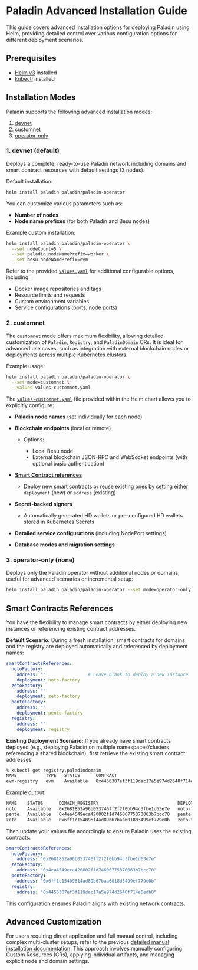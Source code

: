 # Paladin Advanced Installation Guide

This guide covers advanced installation options for deploying Paladin using Helm, providing detailed control over various configuration options for different deployment scenarios.

## Prerequisites

* [Helm v3](https://helm.sh/docs/intro/install/) installed
* [kubectl](https://kubernetes.io/docs/tasks/tools/) installed

## Installation Modes

Paladin supports the following advanced installation modes:
1. [devnet](#1-devnet-default)
2. [customnet](#2-customnet)
3. [operator-only](#3-operator-only-none)

### 1. **devnet (default)**

Deploys a complete, ready-to-use Paladin network including domains and smart contract resources with default settings (3 nodes).

Default installation:

```bash
helm install paladin paladin/paladin-operator
```

You can customize various parameters such as:

* **Number of nodes**
* **Node name prefixes** (for both Paladin and Besu nodes)

Example custom installation:

```bash
helm install paladin paladin/paladin-operator \
  --set nodeCount=5 \
  --set paladin.nodeNamePrefix=worker \
  --set besu.nodeNamePrefix=evm
```

Refer to the provided [`values.yaml`](https://github.com/LF-Decentralized-Trust-labs/paladin/blob/main/operator/charts/paladin-operator/values.yaml) for additional configurable options, including:

* Docker image repositories and tags
* Resource limits and requests
* Custom environment variables
* Service configurations (ports, node ports)

### 2. **customnet**

The `customnet` mode offers maximum flexibility, allowing detailed customization of `Paladin`, `Registry`, and `PaladinDomain` CRs. It is ideal for advanced use cases, such as integration with external blockchain nodes or deployments across multiple Kubernetes clusters.

Example usage:

```bash
helm install paladin paladin/paladin-operator \
  --set mode=customnet \
  --values values-customnet.yaml
```

The [`values-customnet.yaml`](https://github.com/LF-Decentralized-Trust-labs/paladin/blob/main/operator/charts/paladin-operator/values-customnet.yaml) file provided within the Helm chart allows you to explicitly configure:

* **Paladin node names** (set individually for each node)
* **Blockchain endpoints** (local or remote)

  * Options:

    * Local Besu node
    * External blockchain JSON-RPC and WebSocket endpoints (with optional basic authentication)
* [**Smart Contract references**](#smart-contracts-references)

  * Deploy new smart contracts or reuse existing ones by setting either `deployment` (new) or `address` (existing)
* **Secret-backed signers**

  * Automatically generated HD wallets or pre-configured HD wallets stored in Kubernetes Secrets
* **Detailed service configurations** (including NodePort settings)
* **Database modes and migration settings**

### 3. **operator-only (none)**

Deploys only the Paladin operator without additional nodes or domains, useful for advanced scenarios or incremental setup:

```bash
helm install paladin paladin/paladin-operator --set mode=operator-only
```

## Smart Contracts References

You have the flexibility to manage smart contracts by either deploying new instances or referencing existing contract addresses.

**Default Scenario:**
During a fresh installation, smart contracts for domains and the registry are deployed automatically and referenced by deployment names:
```yaml
smartContractsReferences:
  notoFactory:
    address: ""                # Leave blank to deploy a new instance
    deployment: noto-factory
  zetoFactory:
    address: ""
    deployment: zeto-factory
  penteFactory:
    address: ""
    deployment: pente-factory
  registry:
    address: ""
    deployment: registry
```

**Existing Deployment Scenario:**
If you already have smart contracts deployed (e.g., deploying Paladin on multiple namespaces/clusters referencing a shared blockchain), first retrieve the existing smart contract addresses:

```bash
% kubectl get registry,paladindomain
NAME           TYPE   STATUS      CONTRACT
evm-registry   evm    Available   0x4456307ef3f119dac17a5e974d2640f714e6edb0
```

Example output:
```bash
NAME    STATUS      DOMAIN_REGISTRY                              DEPLOYMENT      LIBRARY
noto    Available   0x2681852a96b053746ff2f2f0bb94c3fbe1d63e7e   noto-factory    /app/domains/libnoto.so
pente   Available   0x4ea4549eca420802f1d74606775370063b7bcc70   pente-factory   /app/domains/pente.jar
zeto    Available   0x6ff1c15409614ad89b67baa6018d3499ef779e0b   zeto-factory    /app/domains/libzeto.so
```

Then update your values file accordingly to ensure Paladin uses the existing contracts:
```yaml
smartContractsReferences:
  notoFactory:
    address: "0x2681852a96b053746ff2f2f0bb94c3fbe1d63e7e"
  zetoFactory:
    address: "0x4ea4549eca420802f1d74606775370063b7bcc70"
  penteFactory:
    address: "0x6ff1c15409614ad89b67baa6018d3499ef779e0b"
  registry:
    address: "0x4456307ef3f119dac17a5e974d2640f714e6edb0"
```
This configuration ensures Paladin aligns with existing network contracts.

## Advanced Customization

For users requiring direct application and full manual control, including complex multi-cluster setups, refer to the previous [detailed manual installation documentation](#). This approach involves manually configuring Custom Resources (CRs), applying individual artifacts, and managing explicit node and domain settings.
 